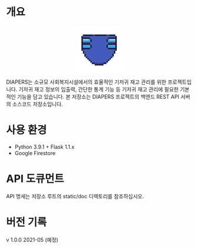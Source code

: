 # 개요
<img src="logo128.png" style="display: block; margin: 0px auto;">

DIAPERS는 소규모 사회복지시설에서의 효율적인 기저귀 재고 관리를 위한 프로젝트입니다. 기저귀 재고 정보의 입출력, 간단한 통계 기능 등 기저귀 재고 관리에 필요한 기본적인 기능을 담고 있습니다. 본 저장소는 DIAPERS 프로젝트의 백엔드 REST API 서버의 소스코드 저장소입니다.

# 사용 환경
* Python 3.9.1 + Flask 1.1.x
* Google Firestore

# API 도큐먼트
API 명세는 저장소 루트의 static/doc 디렉토리를 참조하십시오.

# 버전 기록
v 1.0.0 2021-05 (예정)


